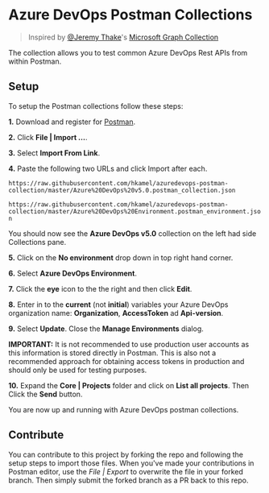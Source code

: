 # Azure DevOps Postman Collections

> Inspired by [@Jeremy Thake](https://github.com/jthake-msft)'s [Microsoft Graph Collection](https://github.com/microsoftgraph/microsoftgraph-postman-collections/blob/master/README.md)

The collection allows you to test common Azure DevOps Rest APIs from within Postman.

## Setup

To setup the Postman collections follow these steps:

**1.** Download and register for [Postman](https://www.getpostman.com/).

**2.** Click **File | Import ...**.

**3.** Select **Import From Link**.

**4.** Paste the following two URLs and click Import after each.

`https://raw.githubusercontent.com/hkamel/azuredevops-postman-collection/master/Azure%20DevOps%20v5.0.postman_collection.json`

`https://raw.githubusercontent.com/hkamel/azuredevops-postman-collection/master/Azure%20DevOps%20Environment.postman_environment.json`

You should now see the **Azure DevOps v5.0** collection on the left had side Collections pane.

**5.** Click on the **No environment** drop down in top right hand corner.

**6.** Select **Azure DevOps Environment**.

**7.** Click the **eye** icon to the the right and then click **Edit**.

**8.** Enter in to the **current** (not **initial**) variables your Azure DevOps organization name: **Organization**, **AccessToken** ad **Api-version**. 

**9.** Select **Update**. Close the **Manage Environments** dialog. 

**IMPORTANT:** It is not recommended to use production user accounts as this information is stored directly in Postman. This is also not a recommended approach for obtaining access tokens in production and should only be used for testing purposes.

**10.** Expand the **Core | Projects** folder and click on **List all projects**. Then Click the **Send** button.

You are now up and running with Azure DevOps postman collections.


## Contribute

You can contribute to this project by forking the repo and following the setup steps to import those files. When you've made your contributions in Postman editor, use the *File | Export* to overwrite the file in your forked branch. Then simply submit the forked branch as a PR back to this repo.

